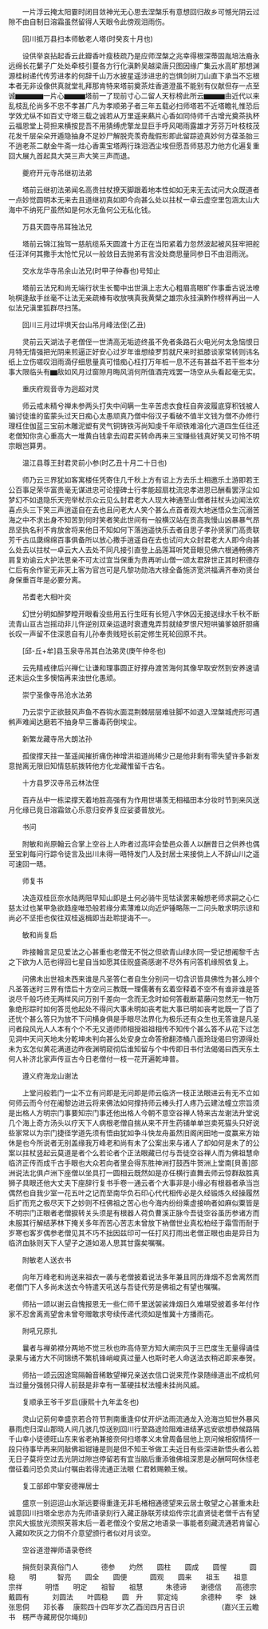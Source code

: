 <!-- { "loadSidebar": true } -->
　　一片浮云掩太阳霎时闭目敛神光无心思去涅槃乐有意想回归故乡可憾光阴云过隙不由自制日溶霜虽然留得人天眼令此傍观泪雨伤。

　　回川抵万县扫本师敏老人塔(时癸亥十月也)

　　设供举哀拈起香云此瓣香叶瘦枝疏乃是应师涅槃之兆幸得根深蒂固胤培法裔永远绵长花蘩子广处处牵枝引蔓各方行化滇黔吴越梁唐只图因缘广集云水高旷那想渊源桂树递代传芳进孝的何辞千山万水披星遥涉进忠的岂惧剑树刀山直下承当不忘根本者无非设像供真就堂礼拜那肯特来塔前奠茶炷香道澄虽不能别有仪献但存一点至诚▆▆▆▆一片心▆▆▆塔前一了现前寸心二留人天标榜此所云▆▆▆由近代以来乱枝乱伦尚多不忠不孝甚广凡为孝顺弟子者三年五载必扫师塔若不近塔瞻礼惟恐后学效尤纵不如百丈守塔三载之诚若从万里遥来爇片心香如同侍师千古增光奠茶执杯云福恩堂上荷担来横按昆吾不用猜缚虎擎龙显巨手呼风喝雨露雄才芳芬万叶枝枝茂花发千层朵朵开遁隐抽身不足妙尸解脱壳羡奇哉假形即此留踪迹真妙何方葆圣胎三不逍老茶二献金牛斋一炷心香熏宝塔两行珠泪洒尘埃但愿吾师慈忍力他方化遍复重回大展九首起具大哭三声大笑三声而退。

　　夔府开元寺吊继初法弟

　　塔前云继初法弟闻名高贵拄杖撩天脚跟着地本性如如无来无去试问大众既道者一点妙觉圆明本无来去且道继初真如即今向甚么处以拄杖一卓云虚空里包涵太山大海中不纳死尸虽然如是何水无鱼何公无私化钱。

　　万县天圆寺吊耳独法兄

　　塔前云锦江独驾一慈航缆系天圆渡十方正在当阳紧着力忽然波起被风狂牢把舵任汪洋何其撒手太怆忙兄以一般敛目去抛弟有言没处商思量同参日不由泪雨洸。

　　交水龙华寺吊余山法兄(时甲子仲春也)号知止

　　塔前云法兄和尚无端行状生长蜀中出世滇上志大心粗眉高眼旷作事垂古说法嘹喨棋逢敌手丝毫不让法无亲疏棒有收放咦真我黄檗之雄宗永挂滇黔作榜样再出一人似法兄滇里狐群尽扫荡。

　　回川三月过坪埧天台山吊月峰法侄(乙丑)

　　灵前云天湖法子老僧侄一世清高无垢迹终虽不免者条路石火电光何太急恼恨日月特无情强把光阴来煎逼正好安心过岁年谁想绫罗剪就尺来时抵膝谈家常转则讳名纸上立伤嗟叹泪雨滴仔细思量真可惜痴心枉打万年桩一息不还有甚益不若干些本分事大限临头有▆敌如风月过窗隙月晦风消何所值酒完戏罢一场空从头看起毫无实。

　　重庆府观音寺为迥超对灵

　　师云戒未精兮禅未参两头打失中间瞒一生辛苦虑衣食枉自奔波履底穿积钱被人骗讨徒谁的蛮蒙头过天日痴心太愚顽真乃僧中俗汉子看破不值半文钱为僧不办修行理枉住伽蓝三宝前木雕泥塑有灵气铜铸铁泻尚知虔千年顽铁难溶化六道四生任往还老僧知你贪心重高大一堆黄白钱拿去阎君买转命再来三宝赚些钱真好笑又可怜不明宗眼岂算男。

　　温江县尊王封君灵前小参(时乙丑十月二十日也)

　　师乃云三界犹如客寓楼任凭寄住几千秋上方有诏上方去乐土相邀乐土游即若王公百事足荣华富贵毫无谋进忠可论撞碑士行孝能超扇枕流忠孝进恩已酬看罢浮尘如梦幻不如退隐乐天兜举杖示众云见么封君老大人现大神通至山僧者拄杖头边闻法欢喜点头三下笑三声逍遥自在去也且问老大人笑个甚么点首者观大地迷悟众生沉溺苦海之中不求出身不知苦到何时笑者笑此世间有一般横汉站在贡高我慢山凶暴暴气昂昂坚执名利不肯放舍将来他日不知如何下落逍遥快乐去者自思子孝孙贤家门高贵联芳千古瓜瓞绵绵百事俱备所以放心撒手逍遥自在去也试问大众封君老大人即今向甚么处去以拄杖一卓云大人去处不同凡接引直登上品莲耳听梵音眼见佛六根通畅佛齐肩复劝谕云大护法思亲不可太过宜当保重为贵再听山僧一颂太君辞世正其时积德存仁后有余作宦无非天上客为官岂可是凡黎功勋浩大禄全备施济宽洪福满齐奉劝贤台身保重百年是必要分离。

　　吊耆老大相叶奕

　　幻世分明如醉梦瞠开眼看没些用五行生旺有长短八字休囚无接送绿水千秋不断流青山亘古岂摇动非儿忤逆别双亲运退时衰遭鬼弄剪就绫罗恨尺短哄骗爹娘肝胆痛长叹一声留不住深恩自有儿孙奉贵贱短长前定修生死轮回原不共。

　　[邱-丘+牟]县玉泉寺吊其白法弟灵(庚午仲冬也)

　　云先精戒律后兴禅仁让谦和理事圆正好撑舟渡苦海何其像早取安然到安养速请还末运众生多懊恼再来浊世化愚顽。

　　崇宁圣像寺吊沧水法弟

　　乃云崇宁正欲鼓风声鱼不吞钩水面混荆棘层层难驻脚不如退入涅槃城虎形可遇鸺声难闻达磨若不抽身早三番毒药倒埃尘。

　　新繁龙藏寺吊大朗法孙

　　孤俊撑天拄一茎遥闻摧折痛伤神增洪祖道尚稀少己是他非剩有零失望许多新发意抛离无限旧知情慈航拨转他方化龙藏惟留千古名。

　　十方县罗汉寺吊云林法侄

　　百卉丛中一栋梁撑天着地胜高强有为作用世堪羡无相福田本分妆时节到来风送月化缘已竟日溶霜敛心乐意归安养复应娑婆普放光。

　　书问

　　附敏和尚原翰云合掌上空谷上人昨者过高坪会垫邑众善人以酬昔日之供养也偶至宝刹每问行踪令徒言及出川未得一晤特发门人及封居士来接倘上人不辞山川之遥可速回一晤。

　　师复书

　　决造双桂叵奈水陆两阻早知山即是土何必骑牛觅牯读罢来翰想老师求嗣之心仁慈太过也某甲急欲趋座唯恐般若缘分素薄难以向近炉锤略陈一二问头敢求明示谅和尚必不坚拒也俟往双桂返楫即当赴聆提诲不一。

　　敏和尚复启

　　昨接翰言足见爱法之心甚重也老僧无不悦之但欲青山绿水同一受记想阇黎千古之下欲为人范也得回七星自当如愿其佳贶盛斋感谢不尽外有问答机缘照依复上。

　　问佛未出世祖未西来谁是凡圣答仁者自生分别问一切含识皆具佛性为甚么辨个凡圣答迷时三界有悟后十方空问三教既一理儒著有玄着空释着不空不有谁非谁是答说尽千般巧终无两样风问万别千差向一念而无念时如何答截断葛藤问忽然无一物万象绝形踪时如何答觅他起处不得问大事未明如丧考妣大事已明如丧考妣既一了百了还忧个甚么答只为放不下问横身俱是手眼尽法界化为极乐还有众生也无答谁是凡圣问者段风光人人本有个个不无又道师师相授祖祖相传不知传个甚么答不从花下过怎见洞中天问天地未分乾坤未判向甚么处安身立命答掀翻漆桶八面玲珑偈曰穷源得处未为玄怎似黄花满道边昨夜渊明窥彻后谁知留与个中传即日书付法偈偈曰西天东土何人补济北家声传亘古今日老僧付一枝一花开遍乾坤普。

　　遵义府海龙山谢法

　　上堂问般若门一尘不立有问即是无问即是师云临济一枝正法眼进云有无不立如何师云而今付在阇黎边进云将来佛法如何撑持师云棒头打人疼乃云建法幢立宗旨须是出格人方明宗门事要知宗门事还他出格人今朝不意空谷禅人特来古龙谢法升堂说几个海上奇方汤头以疗天下人病根老僧自揣从来不开生药铺单单岂卖死猫头只好说些家常以为宗门捷径学道先须有悟由犹如争斗快龙舟虽然旧阁闲田地一度赢来方始休是也今所说者无别盖缘我万峰老和尚有未了公案出来与诸人了却如何是未了的公案以拄杖竖起云莫道是者个么若论者个正法眼藏已付与吾徒空谷禅人而为佛祖慧命临济正传而成千古手眼也大众若向者里会得东胜神洲打鼓西牛贺洲上堂南[貝善]部洲说法北俱卢洲下座僧以坐具打一圆相云既然如是亦任横行直舞去师云惊群敌胜真狮子具眼还他大丈夫下座辞行复书手卷一通云者个大事非是小缘必有根器者承当岂偶然也自我少室一花五叶之记而至南华负石印心代代相传必是久经锻炼久经操履然后扩而充之极尽天下之妙则不枉佛祖之苦心也今海内纷纷乘虚接响者如麻似粟皆是不明宗门正眼者老僧捩转关头须是有根器人荷负曹溪正脉今吾徒空谷虽历参诸方而未服其行解结茅林下掩关多年而苦心苦志未曾放下衲僧世业真松柏经于霜雪而耐于岁寒也客岁偶参老僧见其不巧不拙因兹印可一任打风打雨出老僧正眼也由是异日为临济血脉则天下人望子之道如渴人思其甘露矣嘱嘱。

　　附敏老人送衣书

　　向年万峰老和尚送来祖衣一袭与老僧披着说法多年兼且同历烽烟不忍舍离然而老僧门下人多尚未送衣今特遣天吼送与吾徒代劳是佛祖之有望也嘱嘱。

　　师拈一颂以谢云自愧报恩无一些仁师千里送袈裟烽烟日久难堪受披着多年付作家不忍舍离焉望舍未曾夸赠敢求夸续传递代须如是惟冀十方播雨花。

　　附吼兄原扎

　　曩者与禅弟襟分两地不觉三秋也昨高侍至方知大阐宗风于三巴度生无量得诵佳录果与诸方大不同锦绣不繁机锋峭峻真过量人也斯时老人命送法衣稍迟即来奉贺。

　　师拈一颂云因途窎隔翰音稀敢望禅兄亲送衣信口说来荒作录随缘道出不成机何当过量分强弱只得人前鼓是非幸有一茎硬拄杖法幢未挂尚风威。

　　复顺承王爷千岁启(康熙十九年孟冬也)

　　灵山记莂何幸盛京若合符节荆南重逢仰仗开炉法雨流通龙入沧海岂知世外暴风暴雨虎归深山那晓人间几骇几惊送别回川行至路途险阻难进结茅远安欲想恭候路隔千山幸小徒德旺山东来省老衲兼接奈何扫塔孝义未曾周备屈他上京问候相叙情怀一段只待事毕再来同敲佛祖钳锤是则是但不知王爷做工夫近日有些深进新悟头者么若无日子莫将空过去光阴过隙岂停留若有宜当脑后重添锥佛祖深恩是必酬呵呵休怪老僧征着问恐负灵山付嘱由若得流通正法眼
仁君敕赐赖王候。

　　复工部郎中擎安德禅居士

　　盛京一别迢迢山水渐远要得重逢无非毛楮相通德望来云居士敬望之心甚重未赴诚意回川扫塔全忠亦为先师语录刻行入藏正脉联芳续焰传宗北直贤徒老僧千古有望宗风大振放光须照芙蓉末后一着老僧没个安居之地语录一事能者刻藏流通若肯留心入藏如吹灰之力倘不介意望颁行者似对月谈空。

　　空谷道澄禅师语录卷终

　　捐赀刻录真俗门人
　　　德参　　灼然　　圆柱　　圆成　　圆惺
　　　圆稳　　明　　　智亮　　圆全　　圆便
　　　圆观　　圆来　　祖玉　　祖意　　宗祥
　　　明悟　　明定　　祖智　　祖慧
　　　朱德谛　　谢德信　　高德宗　　戴圆有
　　　刘圆法　　叶圆稳　　圆　升　　郭定纯
　　　余德种　　李　妹　　张思侗　　邓长春
　康熙四十四年岁次乙酉闰四月吉日识
　　　　　(嘉兴王云瞻书　楞严寺藏房倪尔绳刻)
